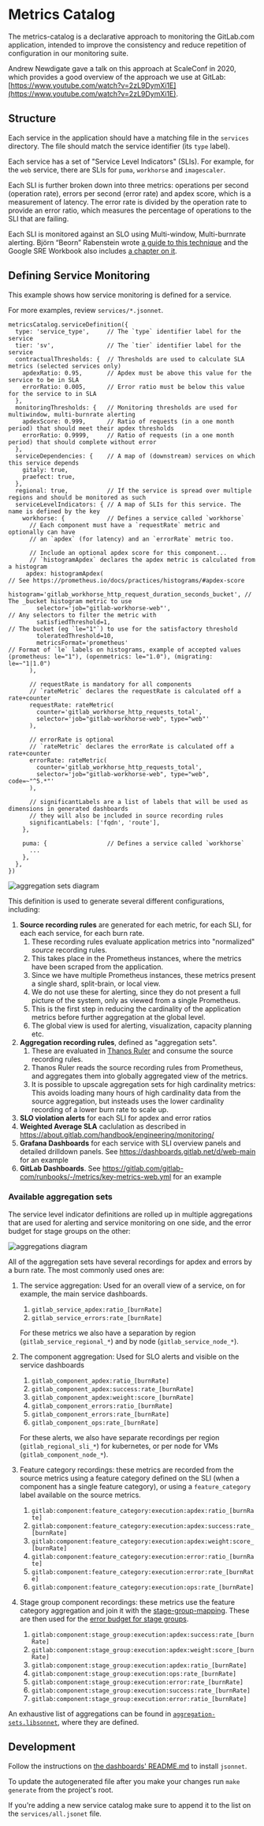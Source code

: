 # Metrics Catalog

The metrics-catalog is a declarative approach to monitoring the GitLab.com application, intended to improve the consistency and
reduce repetition of configuration in our monitoring suite.

Andrew Newdigate gave a talk on this approach at ScaleConf in 2020, which provides a good overview of the approach we use at GitLab: [https://www.youtube.com/watch?v=2zL9DymXi1E](https://www.youtube.com/watch?v=2zL9DymXi1E).

## Structure

Each service in the application should have a matching file in the `services`
directory. The file should match the service identifier (its `type` label).

Each service has a set of "Service Level Indicators" (SLIs). For example, for the `web` service,
there are SLIs for `puma`, `workhorse` and `imagescaler`.

Each SLI is further broken down into three metrics: operations per second (operation rate), errors per second (error rate) and apdex score, which is a measurement of latency. The error rate is divided by the operation rate to provide an error ratio, which measures the percentage of operations to the SLI that are failing.

Each SLI is monitored against an SLO using Multi-window, Multi-burnrate alerting. Björn “Beorn” Rabenstein wrote [a guide to this technique](https://developers.soundcloud.com/blog/alerting-on-slos) and the Google SRE Workbook also includes [a chapter on it](https://sre.google/workbook/alerting-on-slos/).

## Defining Service Monitoring

This example shows how service monitoring is defined for a service.

For more examples, review `services/*.jsonnet`.

```jsonnet
metricsCatalog.serviceDefinition({
  type: 'service_type',     // The `type` identifier label for the service
  tier: 'sv',               // The `tier` identifier label for the service
  contractualThresholds: {  // Thresholds are used to calculate SLA metrics (selected services only)
    apdexRatio: 0.95,       // Apdex must be above this value for the service to be in SLA
    errorRatio: 0.005,      // Error ratio must be below this value for the service to in SLA
  },
  monitoringThresholds: {   // Monitoring thresholds are used for multiwindow, multi-burnrate alerting
    apdexScore: 0.999,      // Ratio of requests (in a one month period) that should meet their apdex thresholds
    errorRatio: 0.9999,     // Ratio of requests (in a one month period) that should complete without error
  },
  serviceDependencies: {    // A map of (downstream) services on which this service depends
    gitaly: true,
    praefect: true,
  },
  regional: true,           // If the service is spread over multiple regions and should be monitored as such
  serviceLevelIndicators: { // A map of SLIs for this service. The name is defined by the key
    workhorse: {            // Defines a service called `workhorse`
      // Each component must have a `requestRate` metric and optionally can have
      // an `apdex` (for latency) and an `errorRate` metric too.

      // Include an optional apdex score for this component...
      // `histogramApdex` declares the apdex metric is calculated from a histogram
     apdex: histogramApdex(                                                // See https://prometheus.io/docs/practices/histograms/#apdex-score
        histogram='gitlab_workhorse_http_request_duration_seconds_bucket', // The _bucket histogram metric to use
        selector='job="gitlab-workhorse-web"',                             // Any selectors to filter the metric with
        satisfiedThreshold=1,                                              // The bucket (eg `le="1"`) to use for the satisfactory threshold
        toleratedThreshold=10,
        metricsFormat='prometheus'                                         // Format of `le` labels on histograms, example of accepted values (prometheus: le="1"), (openmetrics: le="1.0"), (migrating: le=~"1|1.0")
      ),

      // requestRate is mandatory for all components
      // `rateMetric` declares the requestRate is calculated off a rate+counter
      requestRate: rateMetric(
        counter='gitlab_workhorse_http_requests_total',
        selector='job="gitlab-workhorse-web", type="web"'
      ),

      // errorRate is optional
      // `rateMetric` declares the errorRate is calculated off a rate+counter
      errorRate: rateMetric(
        counter='gitlab_workhorse_http_requests_total',
        selector='job="gitlab-workhorse-web", type="web", code=~"^5.*"'
      ),

      // significantLabels are a list of labels that will be used as dimensions in generated dashboards
      // they will also be included in source recording rules
      significantLabels: ['fqdn', 'route'],
    },

    puma: {                 // Defines a service called `workhorse`
      ...
    },
  },
})
```

![aggregation sets diagram](img/metrics-overview.png)

This definition is used to generate several different configurations, including:

1. **Source recording rules** are generated for each metric, for each SLI, for each each service, for each burn rate.
   1. These recording rules evaluate application metrics into "normalized" _source_ recording rules.
   1. This takes place in the Prometheus instances, where the metrics have been scraped from the application.
   1. Since we have multiple Prometheus instances, these metrics present a single shard, split-brain, or local view.
   1. We do not use these for alerting, since they do not present a full picture of the system, only as viewed from a single Prometheus.
   1. This is the first step in reducing the cardinality of the application metrics before further aggregation at the global level.
   1. The global view is used for alerting, visualization, capacity planning etc.
1. **Aggregation recording rules**, defined as "aggregation sets".
   1. These are evaluated in [Thanos Ruler](https://github.com/thanos-io/thanos/blob/master/docs/components/rule.md) and consume the source recording rules.
   1. Thanos Ruler reads the source recording rules from Prometheus, and aggregates them into globally aggregated view of the metrics.
   1. It is possible to upscale aggregation sets for high cardinality metrics: This avoids loading many hours of high cardinality data from the source aggregation, but insteads uses the lower cardinality recording of a lower burn rate to scale up.
1. **SLO violation alerts** for each SLI for apdex and error ratios
1. **Weighted Average SLA** caclulation as described in https://about.gitlab.com/handbook/engineering/monitoring/
1. **Grafana Dashboards** for each service with SLI overview panels and detailed drilldown panels. See https://dashboards.gitlab.net/d/web-main for an example
1. **GitLab Dashboards**. See https://gitlab.com/gitlab-com/runbooks/-/metrics/key-metrics-web.yml for an example

### Available aggregation sets

The service level indicator definitions are rolled up in multiple
aggregations that are used for alerting and service monitoring on one
side, and the error budget for stage groups on the other:

![aggregations diagram](img/aggregations.png)

All of the aggregation sets have several recordings for apdex and errors
by a burn rate. The most commonly used ones are:

1. The service aggregation: Used for an overall view of a service, on
   for example, the main service dashboards.

   1. `gitlab_service_apdex:ratio_[burnRate]`
   1. `gitlab_service_errors:rate_[burnRate]`

   For these metrics we also have a separation by region
   (`gitlab_service_regional_*`) and by node
   (`gitlab_service_node_*`).

1. The component aggregation: Used for SLO alerts and visible on the
   service dashboards

   1. `gitlab_component_apdex:ratio_[burnRate]`
   1. `gitlab_component_apdex:success:rate_[burnRate]`
   1. `gitlab_component_apdex:weight:score_[burnRate]`
   1. `gitlab_component_errors:ratio_[burnRate]`
   1. `gitlab_component_errors:rate_[burnRate]`
   1. `gitlab_component_ops:rate_[burnRate]`

   For these alerts, we also have separate recordings per region
   (`gitlab_regional_sli_*`) for kubernetes, or per node for VMs
   (`gitlab_component_node_*`).

1. Feature category recordings: these metrics are recorded from the
   source metrics using a feature category defined on the SLI (when a
   component has a single feature category), or using a
   `feature_category` label available on the source metrics.

   1. `gitlab:component:feature_category:execution:apdex:ratio_[burnRate]`
   1. `gitlab:component:feature_category:execution:apdex:success:rate_[burnRate]`
   1. `gitlab:component:feature_category:execution:apdex:weight:score_[burnRate]`
   1. `gitlab:component:feature_category:execution:error:ratio_[burnRate]`
   1. `gitlab:component:feature_category:execution:error:rate_[burnRate]`
   1. `gitlab:component:feature_category:execution:ops:rate_[burnRate]`

1. Stage group component recordings: these metrics use the feature category
   aggregation and join it with the
   [stage-group-mapping](../services/stage-group-mapping.jsonnet#L1). These
   are then used for the
   [error budget for stage groups](https://about.gitlab.com/handbook/engineering/error-budgets/#budget-spend-by-stage-group).

   1. `gitlab:component:stage_group:execution:apdex:success:rate_[burnRate]`
   1. `gitlab:component:stage_group:execution:apdex:weight:score_[burnRate]`
   1. `gitlab:component:stage_group:execution:apdex:ratio_[burnRate]`
   1. `gitlab:component:stage_group:execution:ops:rate_[burnRate]`
   1. `gitlab:component:stage_group:execution:error:rate_[burnRate]`
   1. `gitlab:component:stage_group:execution:success:rate_[burnRate]`
   1. `gitlab:component:stage_group:execution:error:ratio_[burnRate]`

An exhaustive list of aggregations can be found in
[`aggregation-sets.libsonnet`](aggregation-sets.libsonnet), where they
are defined.

## Development

Follow the instructions on
[the dashboards' README.md](../dashboards/README.md#local-development) to
install `jsonnet`.

To update the autogenerated file after you make your changes run
`make generate` from the project's root.

If you're adding a new service catalog make sure to append it to the list on the
`services/all.jsonet` file.
